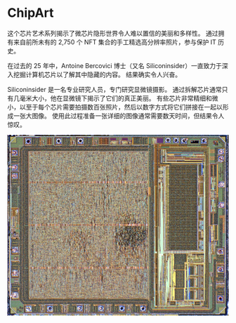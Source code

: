 # ChipArt

这个芯片艺术系列揭示了微芯片隐形世界令人难以置信的美丽和多样性。 通过拥有来自前所未有的 2,750 个 NFT 集合的手工精选高分辨率照片，参与保护 IT 历史。

在过去的 25 年中，Antoine Bercovici 博士（又名 Siliconinsider）一直致力于深入挖掘计算机芯片以了解其中隐藏的内容。 结果确实令人兴奋。

Siliconinsider 是一名专业研究人员，专门研究显微镜摄影。 通过拆解芯片通常只有几毫米大小，他在显微镜下揭示了它们的真正美丽。 有些芯片非常精细和微小，以至于每个芯片需要拍摄数百张照片，然后以数字方式将它们拼接在一起以形成一张大图像。 使用此过程准备一张详细的图像通常需要数天时间，但结果令人惊叹。

![nft](微信截图_20220902163654.png)
